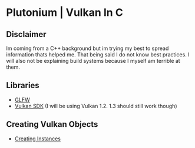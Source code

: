# Plutonium | Vulkan In C

## Disclaimer
Im coming from a C++ background but im trying my best to spread information thats helped me. That being said I do not know best practices.
I will also not be explaining build systems because I myself am terrible at them.

## Libraries
- [GLFW](https://www.glfw.org/)
- [Vulkan SDK](https://vulkan.lunarg.com/) (I will be using Vulkan 1.2. 1.3 should still work though)
 

## Creating Vulkan Objects
- [Creating Instances](https://github.com/Bryson-C/Plutonium/blob/main/Instance.md)
